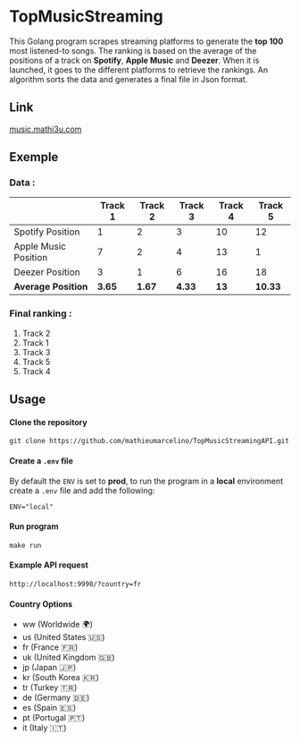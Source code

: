 # TopMusicStreaming

This Golang program scrapes streaming platforms to generate the **top 100** most listened-to songs. The ranking is based on the average of the positions of a track on **Spotify**, **Apple Music** and **Deezer**. When it is launched, it goes to the different platforms to retrieve the rankings. An algorithm sorts the data and generates a final file in Json format.

## Link

[music.mathi3u.com](https://music.mathi3u.com/)

## Exemple

### Data :

|                      	| Track 1    | Track 2    | Track 3    | Track 4    | Track 5    |
|----------------------	|---------	|---------	|---------	|---------	|---------	|
| Spotify Position        | 1        | 2        | 3        | 10        | 12        |
| Apple Music Position    | 7        | 2        | 4        | 13        | 1        |
| Deezer Position        | 3        | 1        | 6        | 16        | 18        |
| **Average Position**  |**3.65**   | **1.67**    | **4.33**  | **13**    | **10.33**    |

### Final ranking :

1. Track 2
2. Track 1
3. Track 3
4. Track 5
5. Track 4

## Usage

#### Clone the repository
```
git clone https://github.com/mathieumarcelino/TopMusicStreamingAPI.git
```

#### Create a `.env` file
By default the `ENV` is set to **prod**, to run the program in a **local** environment create a `.env` file and add the
following:

```shell
ENV="local"
```

#### Run program
```
make run
```

#### Example API request

```
http://localhost:9990/?country=fr
```

#### Country Options

- ww (Worldwide 🌍)
- us (United States 🇺🇸)
- fr (France 🇫🇷)
- uk (United Kingdom 🇬🇧)
- jp (Japan 🇯🇵)
- kr (South Korea 🇰🇷)
- tr (Turkey 🇹🇷)
- de (Germany 🇩🇪)
- es (Spain 🇪🇸)
- pt (Portugal 🇵🇹)
- it (Italy 🇮🇹)